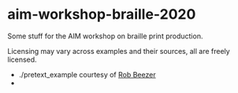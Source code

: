 # aim-workshop-braille-2020

Some stuff for the AIM workshop on braille print production.

Licensing may vary across examples and their sources, all are freely licensed.

* ./pretext_example courtesy of [Rob Beezer](https://github.com/rbeezer/)
*
